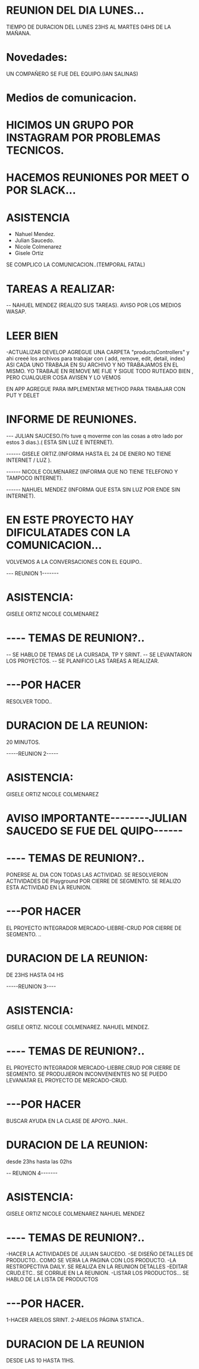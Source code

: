 # REUNION DEL DIA LUNES...
TIEMPO DE DURACION DEL LUNES  23HS  AL MARTES  04HS DE LA MAÑANA. 
# Novedades:
 UN COMPAÑERO SE FUE DEL EQUIPO.(IAN SALINAS)

# Medios de comunicacion.

#  HICIMOS UN GRUPO  POR INSTAGRAM POR PROBLEMAS TECNICOS.

# HACEMOS REUNIONES POR MEET O POR SLACK... 


# ASISTENCIA
- Nahuel Mendez.
- Julian Saucedo.
- Nicole Colmenarez
- Gisele Ortiz


SE COMPLICO LA COMUNICACION..(TEMPORAL FATAL)

# TAREAS A REALIZAR:

-- NAHUEL MENDEZ (REALIZO SUS TAREAS). AVISO POR LOS MEDIOS WASAP.
# LEER BIEN

-ACTUALIZAR DEVELOP 
AGREGUE UNA CARPETA "productsControllers" y ahi creeé los archivos para trabajar con ( add, remove, edit, detail, index) ASI CADA UNO TRABAJA EN SU ARCHIVO Y NO TRABAJAMOS EN EL MISMO. YO TRABAJE EN REMOVE 
ME FIJE Y SIGUE TODO RUTEADO BIEN , PERO CUALQUEIR COSA AVISEN Y LO VEMOS

EN APP AGREGUE PARA IMPLEMENTAR METHOD PARA TRABAJAR CON PUT Y DELET


 # INFORME DE REUNIONES.


 --- JULIAN SAUCESO.(Yo tuve q moverme con las cosas a otro lado por estos 3 dias.).( ESTA SIN LUZ E INTERNET).

------ GISELE ORTIZ.(INFORMA HASTA EL 24 DE ENERO NO TIENE INTERNET / LUZ ).

------ NICOLE COLMENAREZ (INFORMA QUE NO TIENE TELEFONO Y TAMPOCO INTERNET).

------ NAHUEL MENDEZ (INFORMA QUE ESTA SIN LUZ POR ENDE SIN INTERNET).
 
# EN ESTE PROYECTO HAY DIFICULATADES CON LA COMUNICACION...



VOLVEMOS A LA CONVERSACIONES CON EL EQUIPO..




--- REUNION 1-------
# ASISTENCIA:

GISELE ORTIZ
NICOLE COLMENAREZ

# ---- TEMAS DE REUNION?..
 -- SE HABLO DE TEMAS DE LA CURSADA, TP Y SRINT.
 -- SE LEVANTARON LOS PROYECTOS.
 -- SE PLANIFICO LAS TAREAS A REALIZAR.

# ---POR HACER
RESOLVER TODO..

# DURACION DE LA REUNION:
20 MINUTOS.


-----REUNION 2-----

# ASISTENCIA:

GISELE ORTIZ
NICOLE COLMENAREZ

# AVISO IMPORTANTE--------JULIAN SAUCEDO SE FUE DEL QUIPO------

# ---- TEMAS DE REUNION?..

PONERSE AL DIA CON TODAS LAS ACTIVIDAD.
SE RESOLVIERON ACTIVIDADES DE Playground POR CIERRE DE SEGMENTO.
SE REALIZO ESTA ACTIVIDAD EN LA REUNION.

# ---POR HACER
EL PROYECTO INTEGRADOR MERCADO-LIEBRE-CRUD POR CIERRE DE SEGMENTO.     ..


# DURACION DE LA REUNION:
DE  23HS HASTA  04 HS


-----REUNION 3----


# ASISTENCIA:

GISELE ORTIZ.
NICOLE COLMENAREZ.
NAHUEL MENDEZ.

# ---- TEMAS DE REUNION?..
EL PROYECTO INTEGRADOR MERCADO-LIEBRE.CRUD POR CIERRE DE SEGMENTO.
SE PRODUJIERON INCONVENIENTES NO SE PUEDO LEVANATAR EL PROYECTO DE MERCADO-CRUD.

# ---POR HACER
BUSCAR AYUDA EN LA CLASE DE APOYO...NAH..


# DURACION DE LA REUNION:
desde 23hs hasta las 02hs




-- REUNION 4-------
# ASISTENCIA:

GISELE ORTIZ
NICOLE COLMENAREZ
NAHUEL MENDEZ

# ---- TEMAS DE REUNION?..
-HACER LA ACTIVIDADES DE JULIAN SAUCEDO.
-SE DISEÑO DETALLES DE PRODUCTO..
COMO SE VERIA LA PAGINA CON LOS PRODUCTO.
-LA RESTROPECTIVA DAILY. SE REALIZA EN LA REUNION DETALLES
-EDITAR CRUD.ETC.. SE CORRIJE EN LA REUNION.
-LISTAR LOS PRODUCTOS... SE HABLO DE LA LISTA DE PRODUCTOS 


# ---POR HACER.

1-HACER AREILOS SRINT.
2-AREILOS PÁGINA STATICA..


# DURACION DE LA REUNION
DESDE LAS 10 HASTA 11HS.






